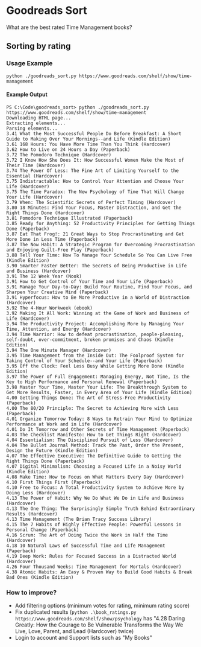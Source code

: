 # Goodreads Sort
What are the best rated Time Management books?

## Sorting by rating

### Usage Example
``` python ./goodreads_sort.py https://www.goodreads.com/shelf/show/time-management ``` 
#### Example Output
```
PS C:\Code\goodreads_sort> python ./goodreads_sort.py https://www.goodreads.com/shelf/show/time-management
Downloading HTML page...
Extracting elements...
Parsing elements...
3.41 What the Most Successful People Do Before Breakfast: A Short Guide to Making Over Your Mornings--and Life (Kindle Edition)
3.61 168 Hours: You Have More Time Than You Think (Hardcover)
3.62 How to Live on 24 Hours a Day (Paperback)
3.72 The Pomodoro Technique (Hardcover)
3.72 I Know How She Does It: How Successful Women Make the Most of Their Time (Hardcover)
3.74 The Power Of Less: The Fine Art of Limiting Yourself to the Essential (Hardcover)
3.75 Indistractable: How to Control Your Attention and Choose Your Life (Hardcover)
3.75 The Time Paradox: The New Psychology of Time That Will Change Your Life (Hardcover)
3.79 When: The Scientific Secrets of Perfect Timing (Hardcover)
3.80 18 Minutes: Find Your Focus, Master Distraction, and Get the Right Things Done (Hardcover)
3.81 Pomodoro Technique Illustrated (Paperback)
3.85 Ready for Anything: 52 Productivity Principles for Getting Things Done (Paperback)
3.87 Eat That Frog!: 21 Great Ways to Stop Procrastinating and Get More Done in Less Time (Paperback)
3.87 The Now Habit: A Strategic Program for Overcoming Procrastination and Enjoying Guilt-Free Play (Paperback)
3.88 Tell Your Time: How To Manage Your Schedule So You Can Live Free (Kindle Edition)
3.90 Smarter Faster Better: The Secrets of Being Productive in Life and Business (Hardcover)
3.91 The 12 Week Year (Nook)
3.91 How to Get Control of Your Time and Your Life (Paperback)
3.91 Manage Your Day-to-Day: Build Your Routine, Find Your Focus, and Sharpen Your Creative Mind (Paperback)
3.91 Hyperfocus: How to Be More Productive in a World of Distraction (Hardcover)
3.92 The 4-Hour Workweek (ebook)
3.92 Making It All Work: Winning at the Game of Work and Business of Life (Hardcover)
3.94 The Productivity Project: Accomplishing More by Managing Your Time, Attention, and Energy (Hardcover)
3.94 Time Warrior: How to defeat procrastination, people-pleasing, self-doubt, over-commitment, broken promises and Chaos (Kindle Edition)
3.94 The One Minute Manager (Hardcover)
3.95 Time Management from the Inside Out: The Foolproof System for Taking Control of Your Schedule--and Your Life (Paperback) 
3.95 Off the Clock: Feel Less Busy While Getting More Done (Kindle Edition)
3.97 The Power of Full Engagement: Managing Energy, Not Time, Is the Key to High Performance and Personal Renewal (Paperback)
3.98 Master Your Time, Master Your Life: The Breakthrough System to Get More Results, Faster, in Every Area of Your Life (Kindle Edition)
4.00 Getting Things Done: The Art of Stress-Free Productivity (Paperback)
4.00 The 80/20 Principle: The Secret to Achieving More with Less (Paperback)
4.01 Organize Tomorrow Today: 8 Ways to Retrain Your Mind to Optimize Performance at Work and in Life (Hardcover)
4.01 Do It Tomorrow and Other Secrets of Time Management (Paperback)
4.03 The Checklist Manifesto: How to Get Things Right (Hardcover)
4.04 Essentialism: The Disciplined Pursuit of Less (Hardcover)
4.04 The Bullet Journal Method: Track the Past, Order the Present, Design the Future (Kindle Edition)
4.07 The Effective Executive: The Definitive Guide to Getting the Right Things Done (Paperback)
4.07 Digital Minimalism: Choosing a Focused Life in a Noisy World (Kindle Edition)
4.08 Make Time: How to Focus on What Matters Every Day (Hardcover)
4.10 First Things First (Paperback)
4.10 Free to Focus: A Total Productivity System to Achieve More by Doing Less (Hardcover)
4.13 The Power of Habit: Why We Do What We Do in Life and Business (Hardcover)
4.13 The One Thing: The Surprisingly Simple Truth Behind Extraordinary Results (Hardcover)
4.13 Time Management (The Brian Tracy Success Library)
4.15 The 7 Habits of Highly Effective People: Powerful Lessons in Personal Change (Paperback)
4.16 Scrum: The Art of Doing Twice the Work in Half the Time (Hardcover)
4.18 10 Natural Laws of Successful Time and Life Management (Paperback)
4.19 Deep Work: Rules for Focused Success in a Distracted World (Hardcover)
4.26 Four Thousand Weeks: Time Management for Mortals (Hardcover)
4.38 Atomic Habits: An Easy & Proven Way to Build Good Habits & Break Bad Ones (Kindle Edition)
```
### How to improve?
- Add filtering options (minimum votes for rating, minimum rating score)
- Fix duplicated results (```python .\book_ratings.py https://www.goodreads.com/shelf/show/psychology``` has "4.28 Daring Greatly: How the Courage to Be Vulnerable Transforms the Way We Live, Love, Parent, and Lead (Hardcover) twice)
- Login to account and Support lists such as "My Books"